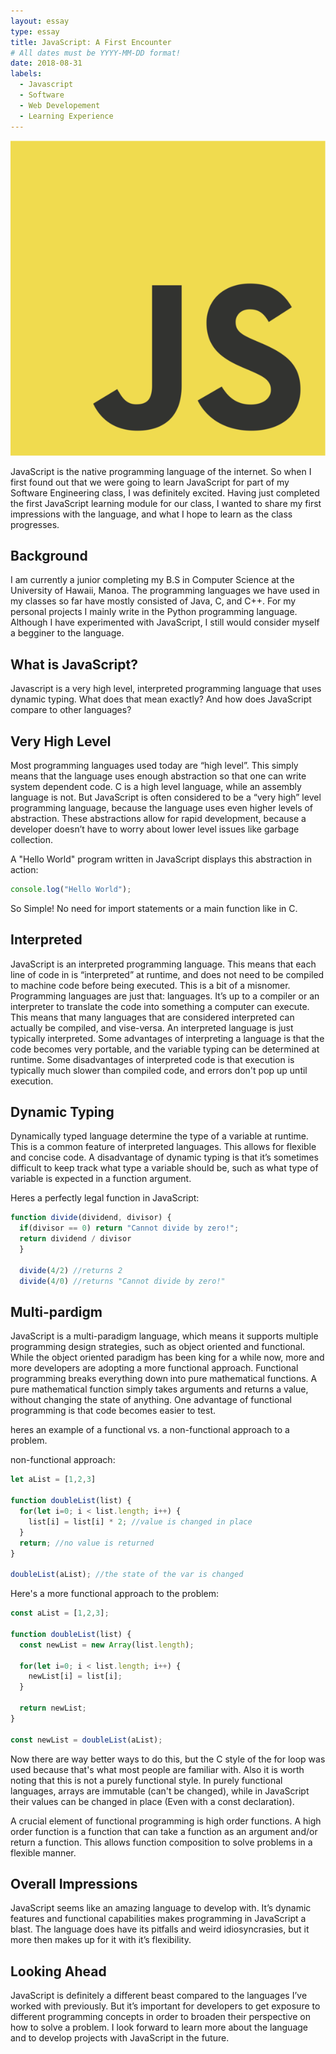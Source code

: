 ```yaml
---
layout: essay
type: essay
title: JavaScript: A First Encounter
# All dates must be YYYY-MM-DD format!
date: 2018-08-31
labels:
  - Javascript
  - Software
  - Web Developement
  - Learning Experience
---
```


<img class = "ui medium left floated image" src="../images/js.png">

  JavaScript is the native programming language of the internet. So when I first found out that we were going to learn JavaScript for part of my Software Engineering class, I was definitely excited. Having just completed the first JavaScript learning module for our class, I wanted to share my first impressions with the language, and what I hope to learn as the class progresses. 

## Background

  I am currently a junior completing my B.S in Computer Science at the University of Hawaii, Manoa. The programming languages we have used in my classes so far have mostly consisted of Java, C, and C++. For my personal projects I mainly write in the Python programming language. Although I have experimented with JavaScript, I still would consider myself a begginer to the language.

## What is JavaScript?

  Javascript is a very high level, interpreted programming language that uses dynamic typing. What does that mean exactly? And how does JavaScript compare to other languages?

## Very High Level

  Most programming languages used today are “high level”. This simply means that the language uses enough abstraction so that one can write system dependent code. C is a high level language, while an assembly language is not. But JavaScript is often considered to be a “very high” level programming language, because the language uses even higher levels of abstraction. These abstractions allow for rapid development, because a developer doesn’t have to worry about lower level issues like garbage collection.

A "Hello World" program written in JavaScript displays this abstraction in action:

```javascript
console.log("Hello World");
```
So Simple! No need for import statements or a main function like in C.

## Interpreted

 JavaScript is an interpreted programming language. This means that each line of code in is “interpreted” at runtime, and does not need to be compiled to machine code before being executed. This is a bit of a misnomer. Programming languages are just that: languages. It’s up to a compiler or an interpreter to translate the code into something a computer can execute. This means that many languages that are considered interpreted can actually be compiled, and vise-versa. An interpreted language is just typically interpreted. Some advantages of interpreting a language is that the code becomes very portable, and the variable typing can be determined at runtime. Some disadvantages of interpreted code is that execution is typically much slower than compiled code, and errors don't pop up until execution.
 
 ## Dynamic Typing
  Dynamically typed language determine the type of a variable at runtime. This is a common feature of interpreted languages. This allows for flexible and concise code. A disadvantage of dynamic typing is that it’s sometimes difficult to keep track what type a variable should be, such as what type of variable is expected in a function argument. 
 
Heres a perfectly legal function in JavaScript:
```javascript
function divide(dividend, divisor) {
  if(divisor == 0) return "Cannot divide by zero!";
  return dividend / divisor
  }
  
  divide(4/2) //returns 2
  divide(4/0) //returns "Cannot divide by zero!"
  ```
## Multi-pardigm
  JavaScript is a multi-paradigm language, which means it supports multiple programming design strategies, such as object oriented and functional. While the object oriented paradigm has been king for a while now, more and more developers are adopting a more functional approach. Functional programming breaks everything down into pure mathematical functions. A pure mathematical function simply takes arguments and returns a value, without changing the state of anything. One advantage of functional programming is that code becomes easier to test.  

heres an example of a functional vs. a non-functional approach to a problem.

non-functional approach:
```javascript
let aList = [1,2,3]

function doubleList(list) {
  for(let i=0; i < list.length; i++) {
    list[i] = list[i] * 2; //value is changed in place 
  }
  return; //no value is returned
}
  
doubleList(aList); //the state of the var is changed 
```
Here's a more functional approach to the problem:

```javascript
const aList = [1,2,3]; 

function doubleList(list) {
  const newList = new Array(list.length);
  
  for(let i=0; i < list.length; i++) {
    newList[i] = list[i];
  }
  
  return newList;
}

const newList = doubleList(aList);
```
  Now there are way better ways to do this, but the C style of the for loop was used because that's what most people are familiar with. Also it is worth noting that this is not a purely functional style. In purely functional languages, arrays are immutable (can't be changed), while in JavaScript their values can be changed in place (Even with a const declaration). 

  A crucial element of functional programming is high order functions. A high order function is a function that can take a function as an argument and/or return a function. This allows function composition to solve problems in a flexible manner. 
  
## Overall Impressions

  JavaScript seems like an amazing language to develop with. It’s dynamic features and functional capabilities makes programming in JavaScript a blast. The language does have its pitfalls and weird idiosyncrasies, but it more then makes up for it with it’s flexibility. 
  
## Looking Ahead

  JavaScript is definitely a different beast compared to the languages I’ve worked with previously. But it’s important for developers to get exposure to different programming concepts in order to broaden their perspective on how to solve a problem. I look forward to learn more about the language and to develop projects with JavaScript in the future. 



  

 
  
